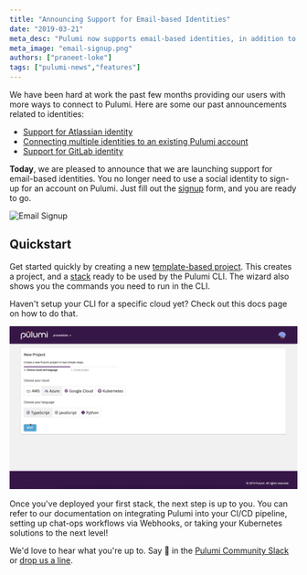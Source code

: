 ```yaml
---
title: "Announcing Support for Email-based Identities"
date: "2019-03-21"
meta_desc: "Pulumi now supports email-based identities, in addition to GitHub, Atlassian, and GitLab."
meta_image: "email-signup.png"
authors: ["praneet-loke"]
tags: ["pulumi-news","features"]
---
```


We have been hard at work the past few months providing our users with
more ways to connect to Pulumi. Here are some our past announcements
related to identities:

- [Support for Atlassian identity](/blog/pulumi-now-supports-atlassian-identity)
- [Connecting multiple identities to an existing Pulumi account](/blog/connecting-multiple-identities-to-pulumi)
- [Support for GitLab identity](/blog/welcoming-gitlab-users-to-pulumi)

**Today**, we are pleased to announce that we are launching support for
email-based identities. You no longer need to use a social identity to
sign-up for an account on Pulumi. Just fill out
the [signup](https://app.pulumi.com/signup/email) form, and you are
ready to go.

![Email Signup](./email-signup.png)

## Quickstart

Get started quickly by creating a new [template-based project](https://app.pulumi.com/site/new-project).
This creates a project, and a [stack](/docs/intro/concepts/stack) ready to be used by the Pulumi CLI.
The wizard also shows you the commands you need to run in the CLI.

Haven't setup your CLI for a specific cloud yet? Check out this docs page on how to do that.

![New Project Wizard](./new-project-wizard.gif)

Once you've deployed your first stack, the next step is up to you. You can refer to our documentation on integrating Pulumi into your CI/CD pipeline, setting up chat-ops workflows via Webhooks, or taking your Kubernetes solutions to the next level!

We'd love to hear what you're up to. Say 👋 in the [Pulumi Community Slack](https://slack.pulumi.com/)
or [drop us a line](/contact).
